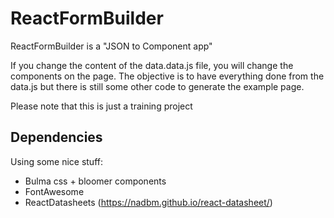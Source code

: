 # ReactFormBuilder

ReactFormBuilder is a "JSON to Component app"

If you change the content of the data.data.js file, you will change the components on the page. The objective is to have everything done from the data.js but there is still some other code to generate the example page.

Please note that this is just a training project


## Dependencies
Using some nice stuff:

- Bulma css + bloomer components
- FontAwesome
- ReactDatasheets (https://nadbm.github.io/react-datasheet/)

